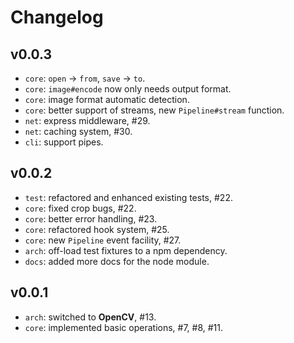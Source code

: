 # Changelog

## v0.0.3

- `core`: `open` → `from`, `save` → `to`.
- `core`: `image#encode` now only needs output format.
- `core`: image format automatic detection.
- `core`: better support of streams, new `Pipeline#stream` function.
- `net`: express middleware, #29.
- `net`: caching system, #30.
- `cli`: support pipes.

## v0.0.2

- `test`: refactored and enhanced existing tests, #22.
- `core`: fixed crop bugs, #22.
- `core`: better error handling, #23.
- `core`: refactored hook system, #25.
- `core`: new `Pipeline` event facility, #27.
- `arch`: off-load test fixtures to a npm dependency.
- `docs`: added more docs for the node module.

## v0.0.1

- `arch`: switched to **OpenCV**, #13.
- `core`: implemented basic operations, #7, #8, #11.
